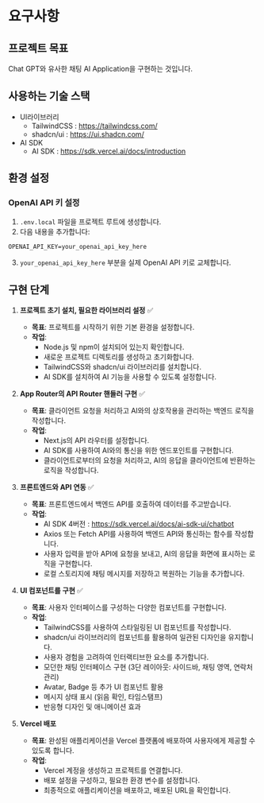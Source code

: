 # 요구사항

## 프로젝트 목표

Chat GPT와 유사한 채팅 AI Application을 구현하는 것입니다.

## 사용하는 기술 스택

- UI라이브러리
    - TailwindCSS : https://tailwindcss.com/
    - shadcn/ui : https://ui.shadcn.com/
- AI SDK
    - AI SDK : https://sdk.vercel.ai/docs/introduction

## 환경 설정

### OpenAI API 키 설정

1. `.env.local` 파일을 프로젝트 루트에 생성합니다.
2. 다음 내용을 추가합니다:

```
OPENAI_API_KEY=your_openai_api_key_here
```

3. `your_openai_api_key_here` 부분을 실제 OpenAI API 키로 교체합니다.

## 구현 단계

1. **프로젝트 초기 설치, 필요한 라이브러리 설정** ✅
    - **목표**: 프로젝트를 시작하기 위한 기본 환경을 설정합니다.
    - **작업**: 
        - Node.js 및 npm이 설치되어 있는지 확인합니다.
        - 새로운 프로젝트 디렉토리를 생성하고 초기화합니다.
        - TailwindCSS와 shadcn/ui 라이브러리를 설치합니다.
        - AI SDK를 설치하여 AI 기능을 사용할 수 있도록 설정합니다.

2. **App Router의 API Router 핸들러 구현** ✅
    - **목표**: 클라이언트 요청을 처리하고 AI와의 상호작용을 관리하는 백엔드 로직을 작성합니다.
    - **작업**:
        - Next.js의 API 라우터를 설정합니다.
        - AI SDK를 사용하여 AI와의 통신을 위한 엔드포인트를 구현합니다.
        - 클라이언트로부터의 요청을 처리하고, AI의 응답을 클라이언트에 반환하는 로직을 작성합니다.

3. **프론트엔드와 API 연동** ✅
    - **목표**: 프론트엔드에서 백엔드 API를 호출하여 데이터를 주고받습니다.
    - **작업**:
        - AI SDK 4버전 : https://sdk.vercel.ai/docs/ai-sdk-ui/chatbot
        - Axios 또는 Fetch API를 사용하여 백엔드 API와 통신하는 함수를 작성합니다.
        - 사용자 입력을 받아 API에 요청을 보내고, AI의 응답을 화면에 표시하는 로직을 구현합니다.
        - 로컬 스토리지에 채팅 메시지를 저장하고 복원하는 기능을 추가합니다.

4. **UI 컴포넌트를 구현** ✅
    - **목표**: 사용자 인터페이스를 구성하는 다양한 컴포넌트를 구현합니다.
    - **작업**:
        - TailwindCSS를 사용하여 스타일링된 UI 컴포넌트를 작성합니다.
        - shadcn/ui 라이브러리의 컴포넌트를 활용하여 일관된 디자인을 유지합니다.
        - 사용자 경험을 고려하여 인터랙티브한 요소를 추가합니다.
        - 모던한 채팅 인터페이스 구현 (3단 레이아웃: 사이드바, 채팅 영역, 연락처 관리)
        - Avatar, Badge 등 추가 UI 컴포넌트 활용
        - 메시지 상태 표시 (읽음 확인, 타임스탬프)
        - 반응형 디자인 및 애니메이션 효과

5. **Vercel 배포**
    - **목표**: 완성된 애플리케이션을 Vercel 플랫폼에 배포하여 사용자에게 제공할 수 있도록 합니다.
    - **작업**:
        - Vercel 계정을 생성하고 프로젝트를 연결합니다.
        - 배포 설정을 구성하고, 필요한 환경 변수를 설정합니다.
        - 최종적으로 애플리케이션을 배포하고, 배포된 URL을 확인합니다.